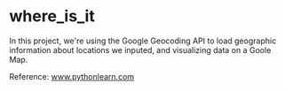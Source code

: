 # where_is_it
In this project, we're using the Google Geocoding API to load geographic information about locations we inputed, and visualizing data on a Goole Map.

Reference:
www.pythonlearn.com
